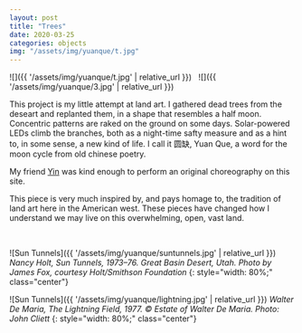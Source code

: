 ```yaml
---
layout: post
title: "Trees"
date: 2020-03-25
categories: objects
img: "/assets/img/yuanque/t.jpg"
---
```

<!--more-->

![]({{ '/assets/img/yuanque/t.jpg' | relative_url }})
&nbsp;
![]({{ '/assets/img/yuanque/3.jpg' | relative_url }})
&nbsp;

This project is my little attempt at land art. I gathered dead trees from the deseart and replanted them, in a shape that resembles a half moon. Concentric patterns are raked on the ground on some days. Solar-powered LEDs climb the branches, both as a night-time safty measure and as a hint to, in some sense, a new kind of life. I call it 圆缺, Yuan Que, a word for the moon cycle from old chinese poetry. 

My friend [Yin](https://yinitis.com/) was kind enough to perform an original choreography on this site.  

This piece is very much inspired by, and pays homage to, the tradition of land art here in the American west. These pieces have changed how I understand we may live on this overwhelming, open, vast land.

&nbsp;


![Sun Tunnels]({{ '/assets/img/yuanque/suntunnels.jpg' | relative_url }})
*Nancy Holt, Sun Tunnels, 1973–76. Great Basin Desert, Utah. Photo by James Fox, courtesy Holt/Smithson Foundation*
{: style="width: 80%;" class="center"}
&nbsp;

![Sun Tunnels]({{ '/assets/img/yuanque/lightning.jpg' | relative_url }})
*Walter De Maria, The Lightning Field, 1977. © Estate of Walter De Maria. Photo: John Cliett*
{: style="width: 80%;" class="center"}

&nbsp;